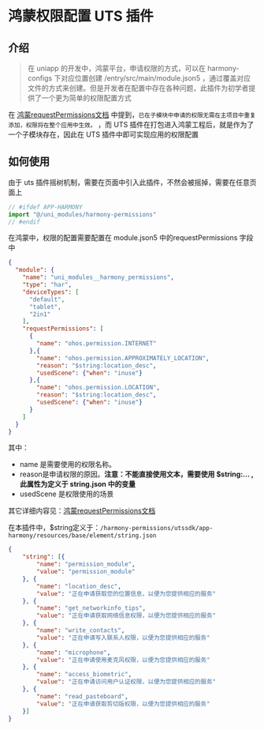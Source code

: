 # 鸿蒙权限配置 UTS 插件

## 介绍
> 在 uniapp 的开发中，鸿蒙平台，申请权限的方式，可以在 harmony-configs 下对应位置创建 /entry/src/main/module.json5 ，通过覆盖对应文件的方式来创建。但是开发者在配置中存在各种问题，此插件为初学者提供了一个更为简单的权限配置方式

在 [鸿蒙requestPermissions文档](https://developer.huawei.com/consumer/cn/doc/harmonyos-guides/declare-permissions) 中提到，`已在子模块中申请的权限无需在主项目中重复添加，权限将在整个应用中生效。` ，而 UTS 插件在打包进入鸿蒙工程后，就是作为了一个子模块存在，因此在 UTS 插件中即可实现应用的权限配置

## 如何使用

由于 uts 插件摇树机制，需要在页面中引入此插件，不然会被摇掉，需要在任意页面上

```js
// #ifdef APP-HARMONY
import "@/uni_modules/harmony-permissions"
// #endif
```

在鸿蒙中，权限的配置需要配置在 module.json5 中的requestPermissions 字段中
```json
{
  "module": {
    "name": "uni_modules__harmony_permissions",
    "type": "har",
    "deviceTypes": [
      "default",
      "tablet",
      "2in1"
    ],
    "requestPermissions": [
      {
        "name": "ohos.permission.INTERNET"
      },{
        "name": "ohos.permission.APPROXIMATELY_LOCATION",
        "reason": "$string:location_desc",
        "usedScene": {"when": "inuse"}
      },{
        "name": "ohos.permission.LOCATION",
        "reason": "$string:location_desc",
        "usedScene": {"when": "inuse"}
      }
    ]
  }
}

```
其中：

- name 是需要使用的权限名称。
- reason是申请权限的原因。**注意：不能直接使用文本，需要使用 $string:... , 此属性为定义于 string.json 中的变量**
- usedScene 是权限使用的场景

其它详细内容见：[鸿蒙requestPermissions文档](https://developer.huawei.com/consumer/cn/doc/harmonyos-guides/declare-permissions) 



在本插件中，$string定义于：`/harmony-permissions/utssdk/app-harmony/resources/base/element/string.json`

```json
{
	"string": [{
		"name": "permission_module",
		"value": "permission_module"
	}, {
		"name": "location_desc",
		"value": "正在申请获取您的位置信息，以便为您提供相应的服务"
	}, {
		"name": "get_networkinfo_tips",
		"value": "正在申请获取网络信息权限，以便为您提供相应的服务"
	}, {
		"name": "write_contacts",
		"value": "正在申请写入联系人权限，以便为您提供相应的服务"
	}, {
		"name": "microphone",
		"value": "正在申请使用麦克风权限，以便为您提供相应的服务"
	}, {
		"name": "access_biometric",
		"value": "正在申请访问用户认证权限，以便为您提供相应的服务"
	}, {
		"name": "read_pasteboard",
		"value": "正在申请获取剪切版权限，以便为您提供相应的服务"
	}]
}
```

